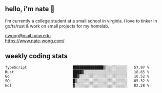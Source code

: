 ## hello, i'm nate 👋
i'm currently a college student at a small school in virginia. i love to tinker in go/ts/rust & work on small projects for my homelab.

nwong@mail.umw.edu <br/>
https://www.nate-wong.com/

## weekly coding stats
<!--START_SECTION:waka-->

```txt
TypeScript                     ██████████████▒░░░░░░░░░░   57.97 %
Rust                           ████▓░░░░░░░░░░░░░░░░░░░░   18.65 %
Go                             ██▓░░░░░░░░░░░░░░░░░░░░░░   10.52 %
SQL                            █▒░░░░░░░░░░░░░░░░░░░░░░░   05.32 %
kdl                            ▓░░░░░░░░░░░░░░░░░░░░░░░░   02.28 %
```

<!--END_SECTION:waka-->
